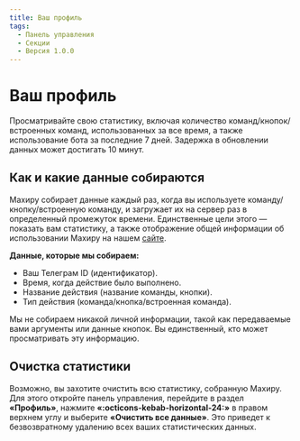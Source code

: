 ```yaml
---
title: Ваш профиль
tags:
  - Панель управления
  - Секции
  - Версия 1.0.0
---
```


# Ваш профиль

Просматривайте свою статистику, включая количество команд/кнопок/встроенных команд, использованных за все время, а также использование бота за последние 7 дней. Задержка в обновлении данных может достигать 10 минут. 

## Как и какие данные собираются

Махиру собирает данные каждый раз, когда вы используете команду/кнопку/встроенную команду, и загружает их на сервер раз в определенный промежуток времени. Единственные цели этого — показать вам статистику, а также отображение общей информации об использовании Махиру на нашем [сайте](https://mahiru.one).

**Данные, которые мы собираем:**

- Ваш Телеграм ID (идентификатор).
- Время, когда действие было выполнено.
- Название действия (название команды, кнопки).
- Тип действия (команда/кнопка/встроенная команда).

Мы не собираем никакой личной информации, такой как передаваемые вами аргументы или данные кнопок. Вы единственный, кто может просматривать эту информацию.

## Очистка статистики

Возможно, вы захотите очистить всю статистику, собранную Махиру. Для этого откройте панель управления, перейдите в раздел **«Профиль»**, нажмите **«:octicons-kebab-horizontal-24:»** в правом верхнем углу и выберите **«Очистить все данные»**. Это приведет к безвозвратному удалению всех ваших статистических данных.